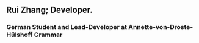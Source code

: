 ## Rui Zhang; Developer.
### German Student and Lead-Developer at Annette-von-Droste-Hülshoff Grammar

